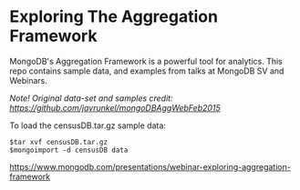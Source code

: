 # Exploring The Aggregation Framework 

MongoDB's Aggregation Framework is a powerful tool for analytics. 
This repo contains sample data, and examples from talks at MongoDB SV and Webinars.

*Note!*
*Original data-set and samples credit: https://github.com/jayrunkel/mongoDBAggWebFeb2015*

To load the censusDB.tar.gz sample data:

```
$tar xvf censusDB.tar.gz
$mongoimport -d censusDB data
```

https://www.mongodb.com/presentations/webinar-exploring-aggregation-framework

